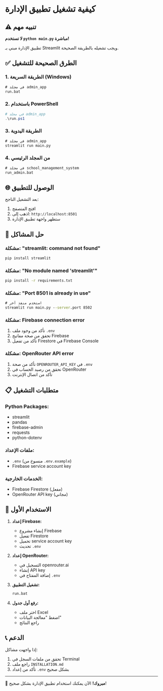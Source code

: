 # كيفية تشغيل تطبيق الإدارة

## ⚠️ تنبيه مهم
**لا تستخدم `python main.py` مباشرة!**

تطبيق الإدارة مبني بـ Streamlit ويجب تشغيله بالطريقة الصحيحة.

## ✅ الطرق الصحيحة للتشغيل

### 1. الطريقة السريعة (Windows)
```cmd
# في مجلد admin_app
run.bat
```

### 2. باستخدام PowerShell
```powershell
# في مجلد admin_app
.\run.ps1
```

### 3. الطريقة اليدوية
```cmd
# في مجلد admin_app
streamlit run main.py
```

### 4. من المجلد الرئيسي
```cmd
# في مجلد school_management_system
run_admin.bat
```

## 🌐 الوصول للتطبيق

بعد التشغيل الناجح:
1. افتح المتصفح
2. اذهب إلى: `http://localhost:8501`
3. ستظهر واجهة تطبيق الإدارة

## 🔧 حل المشاكل

### مشكلة: "streamlit: command not found"
```cmd
pip install streamlit
```

### مشكلة: "No module named 'streamlit'"
```cmd
pip install -r requirements.txt
```

### مشكلة: "Port 8501 is already in use"
```cmd
# استخدم منفذ آخر
streamlit run main.py --server.port 8502
```

### مشكلة: Firebase connection error
1. تأكد من وجود ملف `.env`
2. تحقق من صحة مفاتيح Firebase
3. تأكد من تفعيل Firestore في Firebase Console

### مشكلة: OpenRouter API error
1. تأكد من صحة `OPENROUTER_API_KEY` في `.env`
2. تحقق من رصيد الحساب في OpenRouter
3. تأكد من اتصال الإنترنت

## 📋 متطلبات التشغيل

### Python Packages:
- streamlit
- pandas
- firebase-admin
- requests
- python-dotenv

### ملفات الإعداد:
- `.env` (منسوخ من `.env.example`)
- Firebase service account key

### الخدمات الخارجية:
- Firebase Firestore (مفعل)
- OpenRouter API key (مجاني)

## 🎯 الاستخدام الأول

1. **إعداد Firebase:**
   - إنشاء مشروع Firebase
   - تفعيل Firestore
   - تحميل service account key
   - تحديث `.env`

2. **إعداد OpenRouter:**
   - التسجيل في openrouter.ai
   - إنشاء API key
   - إضافة المفتاح في `.env`

3. **تشغيل التطبيق:**
   ```cmd
   run.bat
   ```

4. **رفع أول جدول:**
   - اختر ملف Excel
   - اضغط "معالجة البيانات"
   - راجع النتائج

## 📞 الدعم

إذا واجهت مشاكل:
1. تحقق من ملفات السجل في Terminal
2. راجع ملف `INSTALLATION.md`
3. تأكد من إعداد `.env` بشكل صحيح

---

🎉 **مبروك!** الآن يمكنك استخدام تطبيق الإدارة بشكل صحيح!